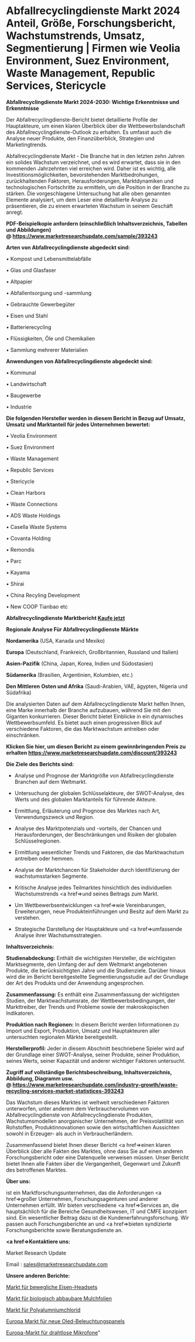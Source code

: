 # Abfallrecyclingdienste Markt 2024 Anteil, Größe, Forschungsbericht, Wachstumstrends, Umsatz, Segmentierung | Firmen wie Veolia Environment, Suez Environment, Waste Management, Republic Services, Stericycle

<strong>Abfallrecyclingdienste Markt 2024-2030: Wichtige Erkenntnisse und Erkenntnisse</strong>

Der Abfallrecyclingdienste-Bericht bietet detaillierte Profile der Hauptakteure, um einen klaren Überblick über die Wettbewerbslandschaft des Abfallrecyclingdienste-Outlook zu erhalten. Es umfasst auch die Analyse neuer Produkte, den Finanzüberblick, Strategien und Marketingtrends.

Abfallrecyclingdienste Markt - Die Branche hat in den letzten zehn Jahren ein solides Wachstum verzeichnet, und es wird erwartet, dass sie in den kommenden Jahrzehnten viel erreichen wird. Daher ist es wichtig, alle Investitionsmöglichkeiten, bevorstehenden Marktbedrohungen, zurückhaltenden Faktoren, Herausforderungen, Marktdynamiken und technologischen Fortschritte zu ermitteln, um die Position in der Branche zu stärken. Die vorgeschlagene Untersuchung hat alle oben genannten Elemente analysiert, um dem Leser eine detaillierte Analyse zu präsentieren, die zu einem erwarteten Wachstum in seinem Geschäft anregt.

<strong><b>PDF-Beispielkopie anfordern (einschließlich Inhaltsverzeichnis, Tabellen und Abbildungen) @ </b></strong><strong><a href=https://www.marketresearchupdate.com/sample/393243><strong>https://www.marketresearchupdate.com/sample/393243</u></a></strong></strong>

<strong>Arten von Abfallrecyclingdienste abgedeckt sind:</strong>

• Kompost und Lebensmittelabfälle

• Glas und Glasfaser

• Altpapier

• Abfallentsorgung und -sammlung

• Gebrauchte Gewerbegüter

• Eisen und Stahl

• Batterierecycling

• Flüssigkeiten, Öle und Chemikalien

• Sammlung mehrerer Materialien

<strong>Anwendungen von Abfallrecyclingdienste abgedeckt sind:</strong>

• Kommunal

• Landwirtschaft

• Baugewerbe

• Industrie

<strong>Die folgenden Hersteller werden in diesem Bericht in Bezug auf Umsatz, Umsatz und Marktanteil für jedes Unternehmen bewertet:</strong>

• Veolia Environment

• Suez Environment

• Waste Management

• Republic Services

• Stericycle

• Clean Harbors

• Waste Connections

• ADS Waste Holdings

• Casella Waste Systems

• Covanta Holding

• Remondis

• Parc

• Kayama

• Shirai

• China Recyling Development

• New COOP Tianbao etc

<strong>Abfallrecyclingdienste Marktbericht <a href=https://www.marketresearchupdate.com/buynow/393243>Kaufe jetzt</a></strong>

<strong>Regionale Analyse Für Abfallrecyclingdienste Märkte</strong>

<strong>Nordamerika</strong> (USA, Kanada und Mexiko)

<strong>Europa</strong> (Deutschland, Frankreich, Großbritannien, Russland und Italien)

<strong>Asien-Pazifik</strong> (China, Japan, Korea, Indien und Südostasien)

<strong>Südamerika</strong> (Brasilien, Argentinien, Kolumbien, etc.)

<strong>Den Mittleren</strong> <strong>Osten und Afrika</strong> (Saudi-Arabien, VAE, ägypten, Nigeria und Südafrika)

Die analysierten Daten auf dem Abfallrecyclingdienste Markt helfen Ihnen, eine Marke innerhalb der Branche aufzubauen, während Sie mit den Giganten konkurrieren. Dieser Bericht bietet Einblicke in ein dynamisches Wettbewerbsumfeld. Es bietet auch einen progressiven Blick auf verschiedene Faktoren, die das Marktwachstum antreiben oder einschränken.

<strong>Klicken Sie hier, um diesen Bericht zu einem gewinnbringenden Preis zu erhalten
</strong><strong><a href=https://www.marketresearchupdate.com/discount/393243>https://www.marketresearchupdate.com/discount/393243</b></u></strong></a>

<strong>Die Ziele des Berichts sind:</strong>

- Analyse und Prognose der Marktgröße von Abfallrecyclingdienste Branchen auf dem Weltmarkt.

- Untersuchung der globalen Schlüsselakteure, der SWOT-Analyse, des Werts und des globalen Marktanteils für führende Akteure.

- Ermittlung, Erläuterung und Prognose des Marktes nach Art, Verwendungszweck und Region.

- Analyse des Marktpotenzials und -vorteils, der Chancen und Herausforderungen, der Beschränkungen und Risiken der globalen Schlüsselregionen.

- Ermittlung wesentlicher Trends und Faktoren, die das Marktwachstum antreiben oder hemmen.

- Analyse der Marktchancen für Stakeholder durch Identifizierung der wachstumsstarken Segmente.

- Kritische Analyse jedes Teilmarktes hinsichtlich des individuellen Wachstumstrends <a href=>und</a> seines Beitrags zum Markt.

- Um Wettbewerbsentwicklungen <a href=>wie</a> Vereinbarungen, Erweiterungen, neue Produkteinführungen und Besitz auf dem Markt zu verstehen.

- Strategische Darstellung der Hauptakteure und <a href=>umfas</a>sende Analyse ihrer Wachstumsstrategien.

<strong>Inhaltsverzeichnis:</strong>

<strong>Studienabdeckung:</strong> Enthält die wichtigsten Hersteller, die wichtigsten Marktsegmente, den Umfang der auf dem Weltmarkt angebotenen Produkte, die berücksichtigten Jahre und die Studienziele. Darüber hinaus wird die im Bericht bereitgestellte Segmentierungsstudie auf der Grundlage der Art des Produkts und der Anwendung angesprochen.

<strong>Zusammenfassung:</strong> Es enthält eine Zusammenfassung der wichtigsten Studien, der Marktwachstumsrate, der Wettbewerbsbedingungen, der Markttreiber, der Trends und Probleme sowie der makroskopischen Indikatoren.

<strong>Produktion nach Regionen:</strong> In diesem Bericht werden Informationen zu Import und Export, Produktion, Umsatz und Hauptakteuren aller untersuchten regionalen Märkte bereitgestellt.

<strong>Herstellerprofil:</strong> Jeder in diesem Abschnitt beschriebene Spieler wird auf der Grundlage einer SWOT-Analyse, seiner Produkte, seiner Produktion, seines Werts, seiner Kapazität und anderer wichtiger Faktoren untersucht.

<strong><b>Zugriff auf vollständige Berichtsbeschreibung, Inhaltsverzeichnis, Abbildung, Diagramm usw. @ </b></strong><strong><a href=https://www.marketresearchupdate.com/industry-growth/waste-recycling-services-market-statistices-393243>https://www.marketresearchupdate.com/industry-growth/waste-recycling-services-market-statistices-393243</a></strong>

Das Wachstum dieses Marktes ist weltweit verschiedenen Faktoren unterworfen, unter anderem dem Verbrauchervolumen von Abfallrecyclingdienste von Abfallrecyclingdienste Produkten, Wachstumsmodellen anorganischer Unternehmen, der Preisvolatilität von Rohstoffen, Produktinnovationen sowie den wirtschaftlichen Aussichten sowohl in Erzeuger- als auch in Verbraucherländern.

Zusammenfassend bietet Ihnen dieser Bericht <a href=>einen</a> klaren Überblick über alle Fakten des Marktes, ohne dass Sie auf einen anderen Forschungsbericht oder eine Datenquelle verweisen müssen. Unser Bericht bietet Ihnen alle Fakten über die Vergangenheit, Gegenwart und Zukunft des betroffenen Marktes.

<strong>Über uns:</strong>

 ist ein Marktforschungsunternehmen, das die Anforderungen <a href=>großer</a> Unternehmen, Forschungsagenturen und anderer Unternehmen erfüllt. Wir bieten verschiedene <a href=>Services</a> an, die hauptsächlich für die Bereiche Gesundheitswesen, IT und CMFE konzipiert sind. Ein wesentlicher Beitrag dazu ist die Kundenerfahrungsforschung. Wir passen auch Forschungsberichte an und <a href=>bieten</a> syndizierte Forschungsberichte sowie Beratungsdienste an.

<strong><a href=>Kontaktiere uns:</a></strong>

Market Research Update

Email : sales@marketresearchupdate.com

<strong>Unsere anderen Berichte:</strong>

<a href=https://www.linkedin.com/pulse/moving-iron-headset-market-size-share-trend-2023-2029>Markt für bewegliche Eisen-Headsets</a>

<a href=https://www.linkedin.com/pulse/biodegradable-mulch-film-market-2023-analysis>Markt für biologisch abbaubare Mulchfolien</a>

<a href=https://www.linkedin.com/pulse/polyalumnium-chloride-market-size-trends-consumption>Markt für Polyalumniumchlorid</a>

<a href=https://www.linkedin.com/pulse/europe-new-oled-lighting-panel-market-demand>Europa Markt für neue Oled-Beleuchtungspanels</a>

<a href=https://www.linkedin.com/pulse/europe-wireless-microphone-market-size-growth-set-surge>Europa-Markt für drahtlose Mikrofone</a>"
